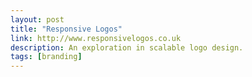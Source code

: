 ```yaml
---
layout: post
title: "Responsive Logos"
link: http://www.responsivelogos.co.uk
description: An exploration in scalable logo design.
tags: [branding]
---
```


